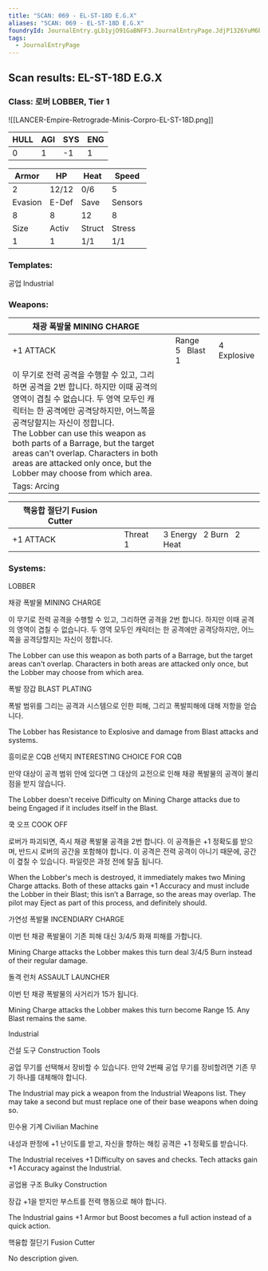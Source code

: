 ```yaml
---
title: "SCAN: 069 - EL-ST-18D E.G.X"
aliases: "SCAN: 069 - EL-ST-18D E.G.X"
foundryId: JournalEntry.gLb1yjO91GaBNFF3.JournalEntryPage.JdjP1326YuM6bEU1
tags:
  - JournalEntryPage
---
```

## Scan results: EL-ST-18D E.G.X

### Class: 로버 LOBBER, Tier 1

![[LANCER-Empire-Retrograde-Minis-Corpro-EL-ST-18D.png]]

| HULL | AGI | SYS | ENG |
| --- | --- | --- | --- |
| 0 | 1 | \-1 | 1 |

| Armor | HP | Heat | Speed |
| --- | --- | --- | --- |
| 2 | 12/12 | 0/6 | 5 |
| Evasion | E-Def | Save | Sensors |
| 8 | 8 | 12 | 8 |
| Size | Activ | Struct | Stress |
| 1 | 1 | 1/1 | 1/1 |

### Templates:

공업 Industrial

### Weapons:

| 채광 폭발물 MINING CHARGE |  |  |  |
| --- | --- | --- | --- |
| +1 ATTACK |  | Range 5   Blast 1 | 4 Explosive |  |
| 이 무기로 전력 공격을 수행할 수 있고, 그리하면 공격을 2번 합니다. 하지만 이때 공격의 영역이 겹칠 수 없습니다. 두 영역 모두인 캐릭터는 한 공격에만 공격당하지만, 어느쪽을 공격당할지는 자신이 정합니다.<br/>The Lobber can use this weapon as both parts of a Barrage, but the target areas can't overlap. Characters in both areas are attacked only once, but the Lobber may choose from which area. |  |  |  |  |  |
| Tags: Arcing |  |  |  |  |  |

| 핵융합 절단기 Fusion Cutter |  |  |  |
| --- | --- | --- | --- |
| +1 ATTACK |  | Threat 1 | 3 Energy   2 Burn   2 Heat |  |

### Systems:

LOBBER

채광 폭발물 MINING CHARGE

이 무기로 전력 공격을 수행할 수 있고, 그리하면 공격을 2번 합니다. 하지만 이때 공격의 영역이 겹칠 수 없습니다. 두 영역 모두인 캐릭터는 한 공격에만 공격당하지만, 어느쪽을 공격당할지는 자신이 정합니다.

The Lobber can use this weapon as both parts of a Barrage, but the target areas can't overlap. Characters in both areas are attacked only once, but the Lobber may choose from which area.

폭발 장갑 BLAST PLATING

폭발 범위를 그리는 공격과 시스템으로 인한 피해, 그리고 폭발피해에 대해 저항을 얻습니다.

The Lobber has Resistance to Explosive and damage from Blast attacks and systems.

흥미로운 CQB 선택지 INTERESTING CHOICE FOR CQB

만약 대상이 공격 범위 안에 있다면 그 대상의 교전으로 인해 채광 폭발물의 공격이 불리점을 받지 않습니다.

The Lobber doesn't receive Difficulty on Mining Charge attacks due to being Engaged if it includes itself in the Blast.

쿡 오프 COOK OFF

로버가 파괴되면, 즉시 채광 폭발물 공격을 2번 합니다. 이 공격들은 +1 정확도를 받으며, 반드시 로버의 공간을 포함해야 합니다. 이 공격은 전력 공격이 아니기 때문에, 공간이 곂칠 수 있습니다. 파일럿은 과정 전에 탈출 됩니다.

When the Lobber's mech is destroyed, it immediately makes two Mining Charge attacks. Both of these attacks gain +1 Accuracy and must include the Lobber in their Blast; this isn’t a Barrage, so the areas may overlap. The pilot may Eject as part of this process, and definitely should.

가연성 폭발물 INCENDIARY CHARGE

이번 턴 채광 폭발물이 기존 피해 대신 3/4/5 화재 피해를 가합니다.

Mining Charge attacks the Lobber makes this turn deal 3/4/5 Burn instead of their regular damage.

돌격 런처 ASSAULT LAUNCHER

이번 턴 채광 폭발물의 사거리가 15가 됩니다. 

Mining Charge attacks the Lobber makes this turn become Range 15. Any Blast remains the same.

Industrial

건설 도구 Construction Tools

공업 무기를 선택해서 장비할 수 있습니다. 만약 2번째 공업 무기를 장비할려면 기존 무기 하나를 대체해야 합니다.

The Industrial may pick a weapon from the Industrial Weapons list. They may take a second but must replace one of their base weapons when doing so.

민수용 기계 Civilian Machine

내성과 판정에 +1 난이도를 받고, 자신을 향하는 해킹 공격은 +1 정확도를 받습니다.

The Industrial receives +1 Difficulty on saves and checks. Tech attacks gain +1 Accuracy against the Industrial.

공업용 구조 Bulky Construction

장갑 +1을 받지만 부스트를 전력 행동으로 해야 합니다.

The Industrial gains +1 Armor but Boost becomes a full action instead of a quick action.

핵융합 절단기 Fusion Cutter

No description given.